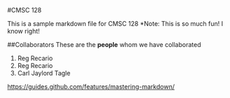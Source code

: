 #CMSC 128

This is a sample markdown file for CMSC 128
*Note: This is so much fun! I know right!

##Collaborators
These are the **people** whom we have collaborated
1. Reg Recario
2. Reg Recario
3. Carl Jaylord Tagle

https://guides.github.com/features/mastering-markdown/
